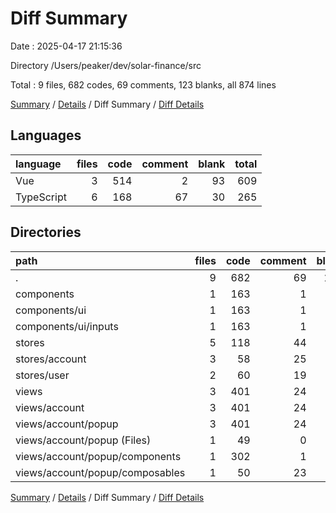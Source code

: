 # Diff Summary

Date : 2025-04-17 21:15:36

Directory /Users/peaker/dev/solar-finance/src

Total : 9 files,  682 codes, 69 comments, 123 blanks, all 874 lines

[Summary](results.md) / [Details](details.md) / Diff Summary / [Diff Details](diff-details.md)

## Languages
| language | files | code | comment | blank | total |
| :--- | ---: | ---: | ---: | ---: | ---: |
| Vue | 3 | 514 | 2 | 93 | 609 |
| TypeScript | 6 | 168 | 67 | 30 | 265 |

## Directories
| path | files | code | comment | blank | total |
| :--- | ---: | ---: | ---: | ---: | ---: |
| . | 9 | 682 | 69 | 123 | 874 |
| components | 1 | 163 | 1 | 27 | 191 |
| components/ui | 1 | 163 | 1 | 27 | 191 |
| components/ui/inputs | 1 | 163 | 1 | 27 | 191 |
| stores | 5 | 118 | 44 | 20 | 182 |
| stores/account | 3 | 58 | 25 | 18 | 101 |
| stores/user | 2 | 60 | 19 | 2 | 81 |
| views | 3 | 401 | 24 | 76 | 501 |
| views/account | 3 | 401 | 24 | 76 | 501 |
| views/account/popup | 3 | 401 | 24 | 76 | 501 |
| views/account/popup (Files) | 1 | 49 | 0 | 9 | 58 |
| views/account/popup/components | 1 | 302 | 1 | 57 | 360 |
| views/account/popup/composables | 1 | 50 | 23 | 10 | 83 |

[Summary](results.md) / [Details](details.md) / Diff Summary / [Diff Details](diff-details.md)
